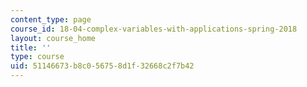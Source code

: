 ```yaml
---
content_type: page
course_id: 18-04-complex-variables-with-applications-spring-2018
layout: course_home
title: ''
type: course
uid: 51146673-b8c0-5675-8d1f-32668c2f7b42
---
```


